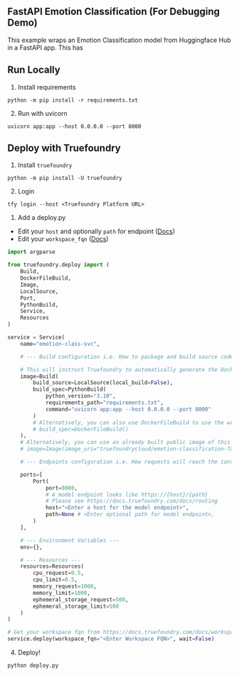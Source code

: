 FastAPI Emotion Classification (For Debugging Demo)
---
This example wraps an Emotion Classification model from Huggingface Hub in a FastAPI app. This has 

## Run Locally

1. Install requirements

```shell
python -m pip install -r requirements.txt
```

2. Run with uvicorn

```shell
uvicorn app:app --host 0.0.0.0 --port 8000
```

## Deploy with Truefoundry

1. Install `truefoundry`

```shell
python -m pip install -U truefoundry
```

2. Login

```shell
tfy login --host <Truefoundry Platform URL>
```

1. Add a deploy.py

- Edit your `host` and optionally `path` for endpoint ([Docs](https://docs.truefoundry.com/docs/routing))
- Edit your `workspace_fqn` ([Docs](https://docs.truefoundry.com/docs/key-concepts#get-workspace-fqn))

```python
import argparse

from truefoundry.deploy import (
    Build,
    DockerFileBuild,
    Image,
    LocalSource,
    Port,
    PythonBuild,
    Service,
    Resources
)

service = Service(
    name="emotion-class-svc",

    # --- Build configuration i.e. How to package and build source code ---

    # This will instruct Truefoundry to automatically generate the Dockerfile and build it
    image=Build(
        build_source=LocalSource(local_build=False),
        build_spec=PythonBuild(
            python_version="3.10",
            requirements_path="requirements.txt",
            command="uvicorn app:app --host 0.0.0.0 --port 8000"
        )
        # Alternatively, you can also use DockerFileBuild to use the written Dockerfile like follows:
        # build_spec=DockerFileBuild()
    ),
    # Alternatively, you can use an already built public image of this codebase like follows:
    # image=Image(image_uri="truefoundrycloud/emotion-classification-fastapi:0.0.1")

    # --- Endpoints configuration i.e. How requests will reach the container ---

    ports=[
        Port(
            port=8000,
            # A model endpoint looks like https://{host}/{path}
            # Please see https://docs.truefoundry.com/docs/routing
            host="<Enter a host for the model endpoint>",
            path=None # <Enter optional path for model endpoint>,
        )
    ],

    # --- Environment Variables ---
    env={},

    # --- Resources ---
    resources=Resources(
        cpu_request=0.5,
        cpu_limit=0.5,
        memory_request=1000,
        memory_limit=1000,
        ephemeral_storage_request=500,
        ephemeral_storage_limit=500
    )
)

# Get your workspace fqn from https://docs.truefoundry.com/docs/workspace#copy-workspace-fqn-fully-qualified-name
service.deploy(workspace_fqn="<Enter Workspace FQN>", wait=False)
```

4. Deploy!

```shell
python deploy.py
```
